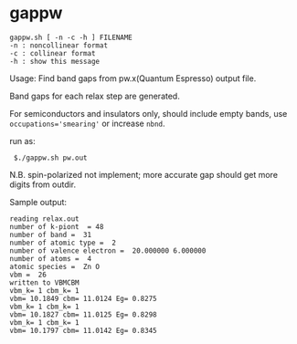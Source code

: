 # gappw

```
gappw.sh [ -n -c -h ] FILENAME
-n : noncollinear format
-c : collinear format
-h : show this message
```

Usage: Find band gaps from pw.x(Quantum Espresso) output file.

Band gaps for each relax step are generated.

For semiconductors and insulators only, should include empty bands, use 
```occupations='smearing'``` or increase ```nbnd```.

run as:
```
 $./gappw.sh pw.out

```

N.B. spin-polarized not implement; more accurate gap should get more digits from outdir. 

Sample output:
```
reading relax.out
number of k-piont  = 48
number of band =  31
number of atomic type =  2
number of valence electron =  20.000000 6.000000
number of atoms =  4
atomic species =  Zn O
vbm =  26
written to VBMCBM
vbm_k= 1 cbm_k= 1
vbm= 10.1849 cbm= 11.0124 Eg= 0.8275
vbm_k= 1 cbm_k= 1
vbm= 10.1827 cbm= 11.0125 Eg= 0.8298
vbm_k= 1 cbm_k= 1
vbm= 10.1797 cbm= 11.0142 Eg= 0.8345

```
